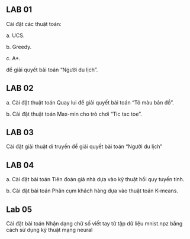## LAB 01
Cài đặt các thuật toán:


a. UCS.

b. Greedy.

c. A*.

để giải quyết bài toán “Người du lịch”.

## LAB 02

a. Cài đặt thuật toán Quay lui để giải quyết bài toán “Tô màu bản đồ”.

b. Cài đặt thuật toán Max-min cho trò chơi “Tic tac toe”.

## LAB 03
Cài đặt giải thuật di truyền để giải quyết bài toán “Người du lịch”

## LAB 04

a. Cài đặt bài toán Tiên đoán giá nhà dựa vào kỹ thuật hồi quy tuyến
tính.

b. Cài đặt bài toán Phân cụm khách hàng dựa vào thuật toán K-means.

## Lab 05
Cài đặt bài toán Nhận dạng chữ số viết tay từ tập dữ liệu mnist.npz bằng
cách sử dụng kỹ thuật mạng neural
